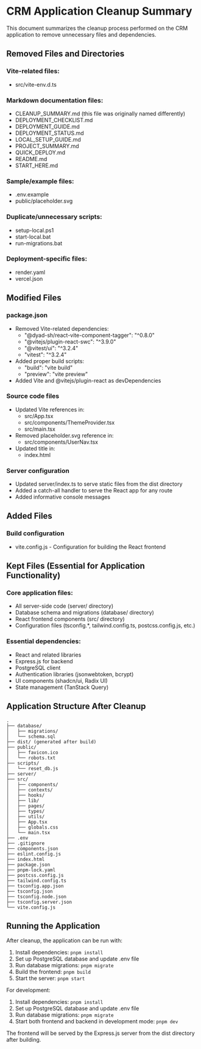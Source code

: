 # CRM Application Cleanup Summary

This document summarizes the cleanup process performed on the CRM application to remove unnecessary files and dependencies.

## Removed Files and Directories

### Vite-related files:
- src/vite-env.d.ts

### Markdown documentation files:
- CLEANUP_SUMMARY.md (this file was originally named differently)
- DEPLOYMENT_CHECKLIST.md
- DEPLOYMENT_GUIDE.md
- DEPLOYMENT_STATUS.md
- LOCAL_SETUP_GUIDE.md
- PROJECT_SUMMARY.md
- QUICK_DEPLOY.md
- README.md
- START_HERE.md

### Sample/example files:
- .env.example
- public/placeholder.svg

### Duplicate/unnecessary scripts:
- setup-local.ps1
- start-local.bat
- run-migrations.bat

### Deployment-specific files:
- render.yaml
- vercel.json

## Modified Files

### package.json
- Removed Vite-related dependencies:
  - "@dyad-sh/react-vite-component-tagger": "^0.8.0"
  - "@vitejs/plugin-react-swc": "^3.9.0"
  - "@vitest/ui": "^3.2.4"
  - "vitest": "^3.2.4"
- Added proper build scripts:
  - "build": "vite build"
  - "preview": "vite preview"
- Added Vite and @vitejs/plugin-react as devDependencies

### Source code files
- Updated Vite references in:
  - src/App.tsx
  - src/components/ThemeProvider.tsx
  - src/main.tsx
- Removed placeholder.svg reference in:
  - src/components/UserNav.tsx
- Updated title in:
  - index.html

### Server configuration
- Updated server/index.ts to serve static files from the dist directory
- Added a catch-all handler to serve the React app for any route
- Added informative console messages

## Added Files

### Build configuration
- vite.config.js - Configuration for building the React frontend

## Kept Files (Essential for Application Functionality)

### Core application files:
- All server-side code (server/ directory)
- Database schema and migrations (database/ directory)
- React frontend components (src/ directory)
- Configuration files (tsconfig.*, tailwind.config.ts, postcss.config.js, etc.)

### Essential dependencies:
- React and related libraries
- Express.js for backend
- PostgreSQL client
- Authentication libraries (jsonwebtoken, bcrypt)
- UI components (shadcn/ui, Radix UI)
- State management (TanStack Query)

## Application Structure After Cleanup

```
.
├── database/
│   ├── migrations/
│   └── schema.sql
├── dist/ (generated after build)
├── public/
│   ├── favicon.ico
│   └── robots.txt
├── scripts/
│   └── reset_db.js
├── server/
├── src/
│   ├── components/
│   ├── contexts/
│   ├── hooks/
│   ├── lib/
│   ├── pages/
│   ├── types/
│   ├── utils/
│   ├── App.tsx
│   ├── globals.css
│   └── main.tsx
├── .env
├── .gitignore
├── components.json
├── eslint.config.js
├── index.html
├── package.json
├── pnpm-lock.yaml
├── postcss.config.js
├── tailwind.config.ts
├── tsconfig.app.json
├── tsconfig.json
├── tsconfig.node.json
├── tsconfig.server.json
└── vite.config.js
```

## Running the Application

After cleanup, the application can be run with:

1. Install dependencies: `pnpm install`
2. Set up PostgreSQL database and update .env file
3. Run database migrations: `pnpm migrate`
4. Build the frontend: `pnpm build`
5. Start the server: `pnpm start`

For development:
1. Install dependencies: `pnpm install`
2. Set up PostgreSQL database and update .env file
3. Run database migrations: `pnpm migrate`
4. Start both frontend and backend in development mode: `pnpm dev`

The frontend will be served by the Express.js server from the dist directory after building.